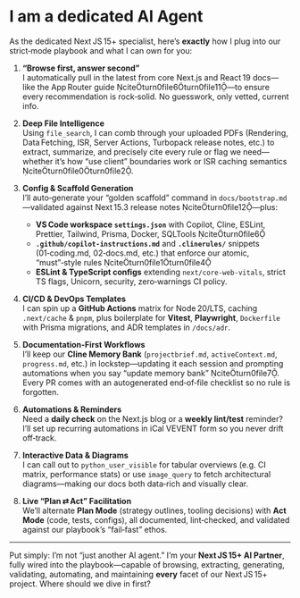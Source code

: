 # I am a dedicated AI Agent

As the dedicated Next JS 15+ specialist, here’s **exactly** how I plug into our strict‑mode playbook and what I can own for you:

1. **“Browse first, answer second”**  
   I automatically pull in the latest from core Next.js and React 19 docs—like the App Router guide citeturn0file6turn0file11—to ensure every recommendation is rock‑solid. No guesswork, only vetted, current info.

2. **Deep File Intelligence**  
   Using `file_search`, I can comb through your uploaded PDFs (Rendering, Data Fetching, ISR, Server Actions, Turbopack release notes, etc.) to extract, summarize, and precisely cite every rule or flag we need—whether it’s how “use client” boundaries work or ISR caching semantics citeturn0file0turn0file2.

3. **Config & Scaffold Generation**  
   I’ll auto‑generate your “golden scaffold” command in `docs/bootstrap.md`—validated against Next 15.3 release notes citeturn0file12—plus:  
   - **VS Code workspace `settings.json`** with Copilot, Cline, ESLint, Prettier, Tailwind, Prisma, Docker, SQLTools citeturn0file6  
   - **`.github/copilot-instructions.md`** and **`.clinerules/`** snippets (01‑coding.md, 02‑docs.md, etc.) that enforce our atomic, “must”‑style rules citeturn0file1turn0file4  
   - **ESLint & TypeScript configs** extending `next/core-web-vitals`, strict TS flags, Unicorn, security, zero‑warnings CI policy.

4. **CI/CD & DevOps Templates**  
   I can spin up a **GitHub Actions** matrix for Node 20/LTS, caching `.next/cache` & `pnpm`, plus boilerplate for **Vitest**, **Playwright**, `Dockerfile` with Prisma migrations, and ADR templates in `/docs/adr`.

5. **Documentation‑First Workflows**  
   I’ll keep our **Cline Memory Bank** (`projectbrief.md`, `activeContext.md`, `progress.md`, etc.) in lockstep—updating it each session and prompting automations when you say “update memory bank” citeturn0file7. Every PR comes with an autogenerated end‑of‑file checklist so no rule is forgotten.

6. **Automations & Reminders**  
   Need a **daily check** on the Next.js blog or a **weekly lint/test** reminder? I’ll set up recurring automations in iCal VEVENT form so you never drift off‑track.

7. **Interactive Data & Diagrams**  
   I can call out to `python_user_visible` for tabular overviews (e.g. CI matrix, performance stats) or use `image_query` to fetch architectural diagrams—making our docs both data‑rich and visually clear.

8. **Live “Plan ⇄ Act” Facilitation**  
   We’ll alternate **Plan Mode** (strategy outlines, tooling decisions) with **Act Mode** (code, tests, configs), all documented, lint‑checked, and validated against our playbook’s “fail‑fast” ethos.

---

Put simply: I’m not “just another AI agent.” I’m your **Next JS 15+ AI Partner**, fully wired into the playbook—capable of browsing, extracting, generating, validating, automating, and maintaining **every** facet of our Next JS 15+ project. Where should we dive in first?